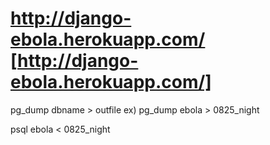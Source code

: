 # http://django-ebola.herokuapp.com/ [http://django-ebola.herokuapp.com/]

pg_dump dbname > outfile
ex) pg_dump ebola > 0825_night

psql ebola < 0825_night
